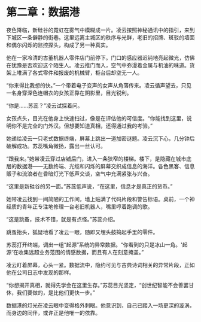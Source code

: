 # 第二章：数据港

夜色降临，新硅谷的霓虹在雾气中模糊成一片。凌云按照神秘通讯中的指引，来到下城区一条僻静的街巷。这里远离主城区的秩序与光鲜，老旧的招牌、斑驳的墙面和偶尔闪烁的监控探头，构成了另一种真实。

他在一家冷清的古董机器人零件店门前停下。门口的感应器迟钝地亮起微光，仿佛在犹豫是否欢迎这个陌生人。凌云推门而入，空气中弥漫着金属与机油的味道。货架上堆满了各式零件和报废的机械臂，柜台后却空无一人。

“你来得比我想的快。”一个带着电子变声的女声从角落传来。凌云循声望去，只见一名身穿深色连帽衣的女孩正靠在阴影里，目光锐利。

“你是……苏蕊？”凌云试探着问。

女孩点头，目光在他身上快速扫过，像是在评估他的可信度。“你能找到这里，说明你不是完全的门外汉。但想要知道真相，还得通过我的考验。”

她递给凌云一只老式数据终端，屏幕上跳出一道加密谜题。凌云沉下心，几分钟后破解成功。苏蕊嘴角微扬，露出一丝认可。

“跟我来。”她带凌云穿过店铺后门，进入一条狭窄的楼梯。楼下，是隐藏在城市底层的数据港——无数终端、光缆和闪烁的屏幕交织成信息的海洋。各色黑客、信息贩子和流浪者在昏暗灯光下低声交谈，空气中充满紧张与兴奋。

“这里是新硅谷的另一面。”苏蕊低声说，“在这里，信息才是真正的货币。”

她带凌云找到一间简陋的工作间，墙上贴满了代码片段和警告标语。桌前，一个神经质的青年正专注地修理一台老旧机器人，嘴里哼着跑调的歌。

“这是跳蚤，技术不错，就是有点怪。”苏蕊介绍。

跳蚤抬头，狐疑地看了凌云一眼，随即又埋头鼓捣起手里的零件。

苏蕊打开终端，调出一组“起源”系统的异常数据。“你看到的只是冰山一角。'起源'在收集远超业务范围的情感数据，而且有人在刻意掩盖。”

凌云盯着屏幕，心头一紧。数据流中，隐约可见与古典诗词相关的异常片段，正如他在公司日志中发现的那样。

“你想揭开真相，就得先学会在这里生存。”苏蕊目光坚定，“创世纪智能不会善罢甘休，我们要做的，是比他们更快一步。”

数据港的灯光在凌云眼中变得格外刺眼。他意识到，自己已踏入一场更深的漩涡，而身边的同伴，或许正是他唯一的依靠。 